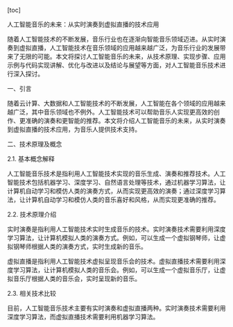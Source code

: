 
[toc]                    
                
                
人工智能音乐的未来：从实时演奏到虚拟直播的技术应用

随着人工智能技术的不断发展，音乐行业也在逐渐向智能音乐领域迈进。从实时演奏到虚拟直播，人工智能技术在音乐领域的应用越来越广泛，为音乐行业的发展带来了无限的可能。本文将探讨人工智能音乐的未来，从技术原理、实现步骤、应用示例与代码实现讲解、优化与改进以及结论与展望等方面，对人工智能音乐技术进行深入探讨。

一、引言

随着云计算、大数据和人工智能技术的不断发展，人工智能在各个领域的应用越来越广泛，其中音乐领域也不例外。人工智能技术可以帮助音乐人实现更高效的创作、更准确的演奏和更智能的推荐。本文将介绍人工智能音乐的未来，从实时演奏到虚拟直播的技术应用，为音乐人提供技术支持。

二、技术原理及概念

2.1. 基本概念解释

人工智能音乐技术是指利用人工智能技术实现的音乐生成、演奏和推荐技术。人工智能技术包括机器学习、深度学习、自然语言处理等技术，通过机器学习算法，让计算机自动学习和模仿人类的演奏方式，从而实现更高效的演奏；通过深度学习算法，让计算机自动学习和模仿人类的音乐喜好和风格，从而实现更准确的推荐。

2.2. 技术原理介绍

实时演奏是指利用人工智能技术实时生成音乐的技术。实时演奏技术需要利用深度学习算法，让计算机模拟人类的演奏方式。例如，可以生成一个虚拟钢琴师，让虚拟钢琴师根据人类的演奏方式，实时生成新的音乐。

虚拟直播是指利用人工智能技术虚拟呈现音乐会的技术。虚拟直播技术需要利用深度学习算法，让计算机模拟人类的音乐会。例如，可以生成一个虚拟音乐厅，让虚拟音乐厅根据人类的音乐会，实时呈现新的音乐。

2.3. 相关技术比较

目前，人工智能音乐技术主要有实时演奏和虚拟直播两种。实时演奏技术需要利用深度学习算法，而虚拟直播技术需要利用机器学习算法。

